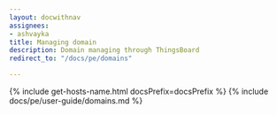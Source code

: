 ```yaml
---
layout: docwithnav
assignees:
- ashvayka
title: Managing domain
description: Domain managing through ThingsBoard
redirect_to: "/docs/pe/domains"

---
```


{% include get-hosts-name.html docsPrefix=docsPrefix %}
{% include docs/pe/user-guide/domains.md %}